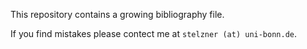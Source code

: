 This repository contains a growing bibliography file.

If you find mistakes please contect me at `stelzner (at) uni-bonn.de`.